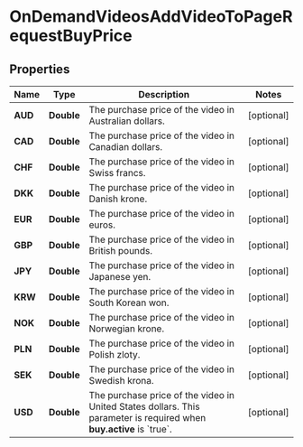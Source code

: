 

# OnDemandVideosAddVideoToPageRequestBuyPrice


## Properties

| Name | Type | Description | Notes |
|------------ | ------------- | ------------- | -------------|
|**AUD** | **Double** | The purchase price of the video in Australian dollars. |  [optional] |
|**CAD** | **Double** | The purchase price of the video in Canadian dollars. |  [optional] |
|**CHF** | **Double** | The purchase price of the video in Swiss francs. |  [optional] |
|**DKK** | **Double** | The purchase price of the video in Danish krone. |  [optional] |
|**EUR** | **Double** | The purchase price of the video in euros. |  [optional] |
|**GBP** | **Double** | The purchase price of the video in British pounds. |  [optional] |
|**JPY** | **Double** | The purchase price of the video in Japanese yen. |  [optional] |
|**KRW** | **Double** | The purchase price of the video in South Korean won. |  [optional] |
|**NOK** | **Double** | The purchase price of the video in Norwegian krone. |  [optional] |
|**PLN** | **Double** | The purchase price of the video in Polish zloty. |  [optional] |
|**SEK** | **Double** | The purchase price of the video in Swedish krona. |  [optional] |
|**USD** | **Double** | The purchase price of the video in United States dollars. This parameter is required when **buy.active** is &#x60;true&#x60;. |  [optional] |



